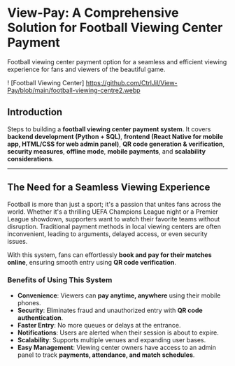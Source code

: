 # View-Pay: **A Comprehensive Solution for Football Viewing Center Payment**
Football viewing center payment option for a seamless and efficient viewing experience for fans and viewers of the beautiful game.

! [Football Viewing Center] https://github.com/CtrlJil/View-Pay/blob/main/football-viewing-centre2.webp

## **Introduction**
 Steps to building a **football viewing center payment system**. 
 It covers **backend development (Python + SQL)**, **frontend (React Native for mobile app, HTML/CSS for web admin panel)**, **QR code generation & verification**, **security measures**, **offline mode**, **mobile payments**, and **scalability considerations**.

---

## The Need for a Seamless Viewing Experience
Football is more than just a sport; it's a passion that unites fans across the world. Whether it's a thrilling UEFA Champions League night or a Premier League showdown, supporters want to watch their favorite teams without disruption. Traditional payment methods in local viewing centers are often inconvenient, leading to arguments, delayed access, or even security issues. 

With this system, fans can effortlessly **book and pay for their matches online**, ensuring smooth entry using **QR code verification**. 

### **Benefits of Using This System**
- **Convenience**: Viewers can **pay anytime, anywhere** using their mobile phones.
- **Security**: Eliminates fraud and unauthorized entry with **QR code authentication**.
- **Faster Entry**: No more queues or delays at the entrance.
- **Notifications**: Users are alerted when their session is about to expire.
- **Scalability**: Supports multiple venues and expanding user bases.
- **Easy Management**: Viewing center owners have access to an admin panel to track **payments, attendance, and match schedules**.
